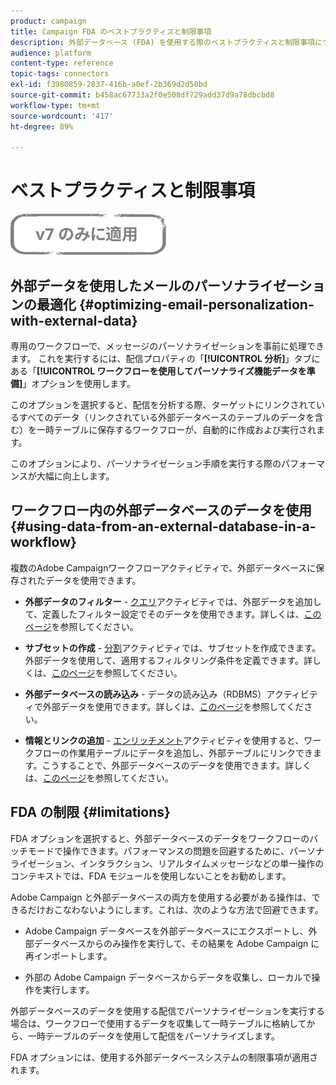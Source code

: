 ```yaml
---
product: campaign
title: Campaign FDA のベストプラクティスと制限事項
description: 外部データベース (FDA) を使用する際のベストプラクティスと制限事項について説明します
audience: platform
content-type: reference
topic-tags: connectors
exl-id: f3980859-2837-416b-a0ef-2b369d2d50bd
source-git-commit: b458ac67733a2f0e508df729add37d9a78dbcbd8
workflow-type: tm+mt
source-wordcount: '417'
ht-degree: 89%

---
```


# ベストプラクティスと制限事項

![](../../assets/v7-only.svg)

## 外部データを使用したメールのパーソナライゼーションの最適化 {#optimizing-email-personalization-with-external-data}

専用のワークフローで、メッセージのパーソナライゼーションを事前に処理できます。 これを実行するには、配信プロパティの「**[!UICONTROL 分析]**」タブにある「**[!UICONTROL ワークフローを使用してパーソナライズ機能データを準備]**」オプションを使用します。

このオプションを選択すると、配信を分析する際、ターゲットにリンクされているすべてのデータ（リンクされている外部データベースのテーブルのデータを含む）を一時テーブルに保存するワークフローが、自動的に作成および実行されます。

このオプションにより、パーソナライゼーション手順を実行する際のパフォーマンスが大幅に向上します。

## ワークフロー内の外部データベースのデータを使用 {#using-data-from-an-external-database-in-a-workflow}

複数のAdobe Campaignワークフローアクティビティで、外部データベースに保存されたデータを使用できます。

* **外部データのフィルター** -  [クエリ](../../workflow/using/targeting-data.md#selecting-data)アクティビティでは、外部データを追加して、定義したフィルター設定でそのデータを使用できます。詳しくは、[このページ](../../workflow/using/targeting-data.md#selecting-data)を参照してください。

* **サブセットの作成** - [分割](../../workflow/using/split.md)アクティビティでは、サブセットを作成できます。外部データを使用して、適用するフィルタリング条件を定義できます。詳しくは、[このページ](../../workflow/using/split.md)を参照してください。

* **外部データベースの読み込み** - [](../../workflow/using/data-loading--rdbms-.md)データの読み込み（RDBMS）アクティビティで外部データを使用できます。詳しくは、[このページ](../../workflow/using/data-loading--rdbms-.md)を参照してください。

* **情報とリンクの追加** - [エンリッチメント](../../workflow/using/enrichment.md)アクティビティを使用すると、ワークフローの作業用テーブルにデータを追加し、外部テーブルにリンクできます。こうすることで、外部データベースのデータを使用できます。詳しくは、[このページ](../../workflow/using/enrichment.md)を参照してください。

## FDA の制限 {#limitations}

FDA オプションを選択すると、外部データベースのデータをワークフローのバッチモードで操作できます。パフォーマンスの問題を回避するために、パーソナライゼーション、インタラクション、リアルタイムメッセージなどの単一操作のコンテキストでは、FDA モジュールを使用しないことをお勧めします。

Adobe Campaign と外部データベースの両方を使用する必要がある操作は、できるだけおこなわないようにします。これは、次のような方法で回避できます。

* Adobe Campaign データベースを外部データベースにエクスポートし、外部データベースからのみ操作を実行して、その結果を Adobe Campaign に再インポートします。

* 外部の Adobe Campaign データベースからデータを収集し、ローカルで操作を実行します。

外部データベースのデータを使用する配信でパーソナライゼーションを実行する場合は、ワークフローで使用するデータを収集して一時テーブルに格納してから、一時テーブルのデータを使用して配信をパーソナライズします。

FDA オプションには、使用する外部データベースシステムの制限事項が適用されます。
